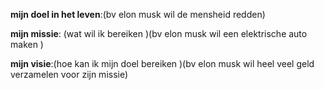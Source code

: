 **mijn doel in het leven**:(bv elon musk wil de mensheid redden)

**mijn missie**: (wat wil ik bereiken )(bv elon musk wil een elektrische auto maken )

**mijn visie**:(hoe kan ik mijn doel bereiken )(bv elon musk wil heel veel geld verzamelen voor zijn missie)

